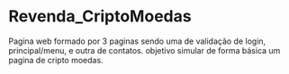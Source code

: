# Revenda_CriptoMoedas
Pagina web formado por 3 paginas sendo uma de validação de  login, principal/menu, e outra de contatos. objetivo simular de forma básica um pagina de cripto moedas.
